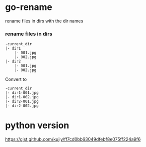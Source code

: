 # go-rename
rename files in dirs with the dir names


### rename files in dirs

```
-current_dir
|- dir1
    |- 001.jpg
    |- 002.jpg
|- dir2
    |- 001.jpg
    |- 002.jpg
```

Convert to

```
-current_dir
|- dir1-001.jpg
|- dir1-002.jpg
|- dir2-001.jpg
|- dir2-002.jpg
```


# python version
https://gist.github.com/kujiy/ff7cd0bb63049dfebf8e075ff224a9f6
